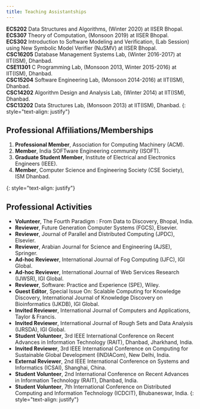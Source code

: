 ```yaml
---
title: Teaching Assistantships
---
```

**ECS202** Data Structures and Algorithms, (Winter 2020) at IISER Bhopal.<br>
**ECS307** Theory of Computation, (Monsoon 2019) at IISER Bhopal.<br>
**ECS302** Introduction to Software Modeling and Verification, (Lab Session) using New Symbolic Model Verifier (NuSMV) at IISER Bhopal.<br>
**CSC16205** Database Management Systems Lab, (Winter 2016-2017) at IIT(ISM), Dhanbad.<br>
**CSE11301** C Programming Lab, (Monsoon 2013, Winter 2015-2016) at IIT(ISM), Dhanbad.<br>
**CSC15204** Software Engineering Lab, (Monsoon 2014-2016) at IIT(ISM), Dhanbad.<br>
**CSC14202** Algorithm Design and Analysis Lab, (Winter 2014) at IIT(ISM), Dhanbad.<br>
**CSC13202** Data Structures Lab, (Monsoon 2013) at IIT(ISM), Dhanbad.
{: style="text-align: justify"}

## Professional Affiliations/Memberships
<ol>
<li><strong>Professional Member</strong>, Association for Computing Machinery (ACM). </li>
<li><strong>Member</strong>, India SOFTware Engineering community (ISOFT). </li>
<li><strong>Graduate Student Member</strong>, Institute of Electrical and Electronics Engineers (IEEE). </li>
<li><strong>Member</strong>, Computer Science and Engineering Society (CSE Society), ISM Dhanbad. </li>
</ol>
{: style="text-align: justify"}


## Professional Activities

- **Volunteer**, The Fourth Paradigm : From Data to Discovery, Bhopal, India.
- **Reviewer**, Future Generation Computer Systems (FGCS), Elsevier.
- **Reviewer**, Journal of Parallel and Distributed Computing (JPDC), Elsevier.
- **Reviewer**, Arabian Journal for Science and Engineering (AJSE), Springer.
- **Ad-hoc Reviewer**, International Journal of Fog Computing (IJFC), IGI Global.
- **Ad-hoc Reviewer**, International Journal of Web Services Research (IJWSR), IGI Global.
- **Reviewer**, Software: Practice and Experience (SPE), Wiley.
- **Guest Editor**, Special Issue On: Scalable Computing for Knowledge Discovery, International Journal of Knowledge Discovery on Bioinformatics (IJKDB), IGI Global.
- **Invited Reviewer**, International Journal of Computers and Applications, Taylor & Francis.
- **Invited Reviewer**, International Journal of Rough Sets and Data Analysis (IJRSDA), IGI Global.
- **Student Volunteer**, 3rd IEEE International Conference on Recent Advances in Information Technology (RAIT), Dhanbad, Jharkhand, India.
- **Invited Reviewer**, 3rd IEEE International Conference on Computing for Sustainable Global Development (INDIACom), New Delhi, India.
- **External Reviewer**, 2nd IEEE International Conference on Systems and Informatics (ICSAI), Shanghai, China.
- **Student Volunteer**, 2nd International Conference on Recent Advances in Information Technology (RAIT), Dhanbad, India.
- **Student Volunteer**, 7th International Conference on Distributed Computing and Information Technology (ICDCIT), Bhubaneswar, India. 
{: style="text-align: justify"}


